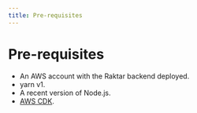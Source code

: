 ```yaml
---
title: Pre-requisites
---
```


# Pre-requisites

- An AWS account with the Raktar backend deployed.
- yarn v1.
- A recent version of Node.js.
- [AWS CDK](https://docs.aws.amazon.com/cdk/v2/guide/getting_started.html).
